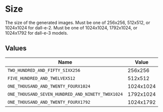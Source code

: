 # Size

The size of the generated images. Must be one of 256x256, 512x512, or 1024x1024 for dall-e-2. Must be one of 1024x1024, 1792x1024, or 1024x1792 for dall-e-3 models.


## Values

| Name                                             | Value                                            |
| ------------------------------------------------ | ------------------------------------------------ |
| `TWO_HUNDRED_AND_FIFTY_SIXX256`                  | 256x256                                          |
| `FIVE_HUNDRED_AND_TWELVEX512`                    | 512x512                                          |
| `ONE_THOUSAND_AND_TWENTY_FOURX1024`              | 1024x1024                                        |
| `ONE_THOUSAND_SEVEN_HUNDRED_AND_NINETY_TWOX1024` | 1792x1024                                        |
| `ONE_THOUSAND_AND_TWENTY_FOURX1792`              | 1024x1792                                        |